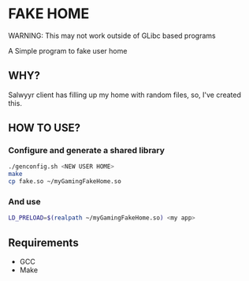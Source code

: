 # FAKE HOME
WARNING: This may not work outside of GLibc based programs

A Simple program to fake user home

## WHY?
Salwyyr client has filling up my home with random files, so, I've created this.


## HOW TO USE?

### Configure and generate a shared library

```sh
./genconfig.sh <NEW USER HOME>
make
cp fake.so ~/myGamingFakeHome.so
```

### And use
```sh
LD_PRELOAD=$(realpath ~/myGamingFakeHome.so) <my app>
```
## Requirements
- GCC
- Make




